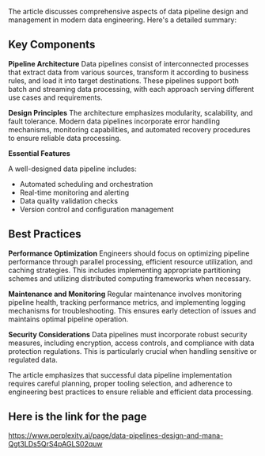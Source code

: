 The article discusses comprehensive aspects of data pipeline design and management in modern data engineering. Here's a detailed summary:

## Key Components

**Pipeline Architecture**
Data pipelines consist of interconnected processes that extract data from various sources, transform it according to business rules, and load it into target destinations. These pipelines support both batch and streaming data processing, with each approach serving different use cases and requirements.

**Design Principles**
The architecture emphasizes modularity, scalability, and fault tolerance. Modern data pipelines incorporate error handling mechanisms, monitoring capabilities, and automated recovery procedures to ensure reliable data processing.

**Essential Features**

A well-designed data pipeline includes:
- Automated scheduling and orchestration
- Real-time monitoring and alerting
- Data quality validation checks
- Version control and configuration management

## Best Practices

**Performance Optimization**
Engineers should focus on optimizing pipeline performance through parallel processing, efficient resource utilization, and caching strategies. This includes implementing appropriate partitioning schemes and utilizing distributed computing frameworks when necessary.

**Maintenance and Monitoring**
Regular maintenance involves monitoring pipeline health, tracking performance metrics, and implementing logging mechanisms for troubleshooting. This ensures early detection of issues and maintains optimal pipeline operation.

**Security Considerations**
Data pipelines must incorporate robust security measures, including encryption, access controls, and compliance with data protection regulations. This is particularly crucial when handling sensitive or regulated data.

The article emphasizes that successful data pipeline implementation requires careful planning, proper tooling selection, and adherence to engineering best practices to ensure reliable and efficient data processing.

## Here is the link for the page
https://www.perplexity.ai/page/data-pipelines-design-and-mana-Qgt3LDs5QrS4pAGLS02quw
